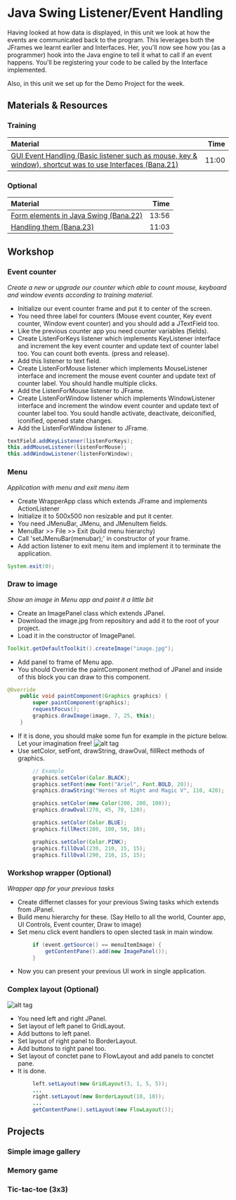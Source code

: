 # Java Swing Listener/Event Handling

Having looked at how data is displayed, in this unit we look at how the events are communicated back to the program.  This leverages both the JFrames we learnt earlier and Interfaces.  Her, you'll now see how you (as a programmer) hook into the Java engine to tell it what to call if an event happens.  You'll be registering your code to be called by the Interface implemented.

Also, in this unit we set up for the Demo Project for the week.


## Materials & Resources

### Training
| Material | Time |
|:-------- |-----:|
|[GUI Event Handling (Basic listener such as mouse, key & window), shortcut was to use Interfaces (Bana.21)](https://www.youtube.com/watch?v=3ifwR5feRQI)|11:00|


### Optional
| Material | Time |
|:-------- |-----:|
|[Form elements in Java Swing (Bana.22)](https://www.youtube.com/watch?v=qVdRxODXBcU)|13:56|
|[Handling them (Bana.23)](https://www.youtube.com/watch?v=wApG8SHBJ24)|11:03|

## Workshop

### Event counter
*Create a new or upgrade our counter which able to count mouse, keyboard and window events according to training material.*

- Initialize our event counter frame and put it to center of the screen.
- You need three label for counters (Mouse event counter, Key event counter, Window event counter) and you should add a JTextField too.
- Like the previous counter app you need counter variables (fields).
- Create ListenForKeys listener which implements KeyListener interface and increment the key event counter and update text of counter label too. You can count both events. (press and release). 
- Add this listener to text field.
- Create ListenForMouse listener which implements MouseListener interface and increment the mouse event counter and update text of counter label. You should handle multiple clicks.
- Add the ListenForMouse listener to JFrame.
- Create ListenForWindow listener which implements WindowListener interface and increment the window event counter and update text of counter label too. You sould handle activate, deactivate, deiconified, iconified, opened state changes.
- Add the ListenForWindow listener to JFrame.

```java
textField.addKeyListener(listenForKeys);
this.addMouseListener(listenForMouse);
this.addWindowListener(listenForWindow);
```

### Menu
*Application with menu and exit menu item*

- Create WrapperApp class which extends JFrame and implements ActionListener
- Initialize it to 500x500 non resizable and put it center.
- You need JMenuBar, JMenu, and JMenuItem fields.
- MenuBar >> File >> Exit (build menu hierarchy)
- Call 'setJMenuBar(menubar);' in constructor of your frame.
- Add action listener to exit menu item and implement it to terminate the application.

```java
System.exit(0);
```

### Draw to image
*Show an image in Menu app and paint it a little bit*

- Create an ImagePanel class which extends JPanel.
- Download the image.jpg from repository and add it to the root of your project.
- Load it in the constructor of ImagePanel.
```java
Toolkit.getDefaultToolkit().createImage("image.jpg");
```
- Add panel to frame of Menu app.
- You should Override the paintComponent method of JPanel and inside of this block you can draw to this component.
```java
@Override
    public void paintComponent(Graphics graphics) {
        super.paintComponent(graphics);
        requestFocus();
        graphics.drawImage(image, 7, 25, this);
    }
```
- If it is done, you should make some fun for example in the picture below. Let your imagination free!
![alt tag](https://raw.githubusercontent.com/greenfox-academy/teaching-materials/kicsen_java-gui_module_2/java-gui/2-swing-more/image_example.png)
- Use setColor, setFont, drawString, drawOval, fillRect methods of graphics.

```java
        // Example
        graphics.setColor(Color.BLACK);
        graphics.setFont(new Font("Ariel", Font.BOLD, 20));
        graphics.drawString("Heroes of Might and Magic V", 110, 420);

        graphics.setColor(new Color(200, 200, 100));
        graphics.drawOval(270, 45, 70, 120);

        graphics.setColor(Color.BLUE);
        graphics.fillRect(280, 100, 50, 10);

        graphics.setColor(Color.PINK);
        graphics.fillOval(230, 210, 15, 15);
        graphics.fillOval(290, 210, 15, 15);
```

### Workshop wrapper (Optional)
*Wrapper app for your previous tasks*
- Create differnet classes for your previous Swing tasks which extends from JPanel.
- Build menu hierarchy for these. (Say Hello to all the world, Counter app, UI Controls, Event counter, Draw to image)
- Set menu click event handlers to open slected task in main window.
```java
        if (event.getSource() == menuItemImage) {
            getContentPane().add(new ImagePanel());
        }
```
- Now you can present your previous UI work in single application.

### Complex layout (Optional)
![alt tag](https://raw.githubusercontent.com/greenfox-academy/teaching-materials/kicsen_java-gui_module_2/java-gui/2-swing-more/complexpanel.png)
- You need left and right JPanel.
- Set layout of left panel to GridLayout.
- Add buttons to left panel.
- Set layout of right panel to BorderLayout.
- Add buttons to right panel too.
- Set layout of conctet pane to FlowLayout and add panels to conctet pane.
- It is done.

```java
        left.setLayout(new GridLayout(3, 1, 5, 5));
        ...
        right.setLayout(new BorderLayout(10, 10));
        ...
        getContentPane().setLayout(new FlowLayout());
```

## Projects

### Simple image gallery

### Memory game

### Tic-tac-toe (3x3)
